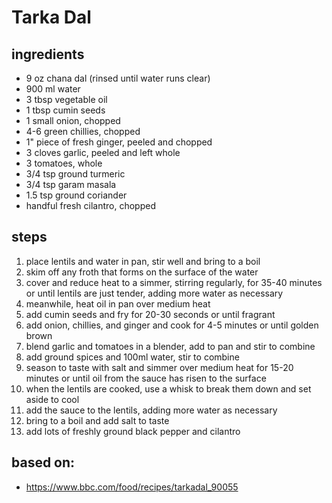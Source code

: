 # Tarka Dal  

## ingredients
* 9 oz chana dal (rinsed until water runs clear)  
* 900 ml water  
* 3 tbsp vegetable oil  
* 1 tbsp cumin seeds  
* 1 small onion, chopped  
* 4-6 green chillies, chopped  
* 1" piece of fresh ginger, peeled and chopped  
* 3 cloves garlic, peeled and left whole  
* 3 tomatoes, whole  
* 3/4 tsp ground turmeric  
* 3/4 tsp garam masala  
* 1.5 tsp ground coriander  
* handful fresh cilantro, chopped  

## steps
1. place lentils and water in pan, stir well and bring to a boil  
2. skim off any froth that forms on the surface of the water  
3. cover and reduce heat to a simmer, stirring regularly, for 35-40 minutes or until lentils are just tender, adding more water as necessary  
4. meanwhile, heat oil in pan over medium heat  
5. add cumin seeds and fry for 20-30 seconds or until fragrant  
6. add onion, chillies, and ginger and cook for 4-5 minutes or until golden brown  
7. blend garlic and tomatoes in a blender, add to pan and stir to combine  
8. add ground spices and 100ml water, stir to combine  
9. season to taste with salt and simmer over medium heat for 15-20 minutes or until oil from the sauce has risen to the surface  
10. when the lentils are cooked, use a whisk to break them down and set aside to cool  
11. add the sauce to the lentils, adding more water as necessary  
12. bring to a boil and add salt to taste  
13. add lots of freshly ground black pepper and cilantro  

## based on:
* https://www.bbc.com/food/recipes/tarkadal_90055